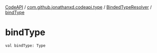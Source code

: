 [CodeAPI](../../index.md) / [com.github.jonathanxd.codeapi.type](../index.md) / [BindedTypeResolver](index.md) / [bindType](.)

# bindType

`val bindType: Type`